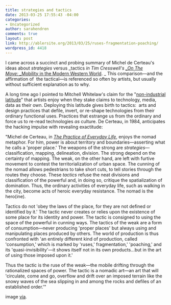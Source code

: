 ```yaml
---
title: strategies and tactics
date: 2013-03-25 17:55:43 -04:00
categories:
- Uncategorized
author: sarahendren
comments: true
layout: post
link: http://ablersite.org/2013/03/25/ruses-fragmentation-poaching/
wordpress_id: 4418
---
```


I came across a succinct and probing summary of Michel de Certeau's ideas about _strategies_ versus _tactics _in Tim Cresswell's [_On The Move: _](http://www.amazon.com/Move-Mobility-Modern-Western-World/dp/0415952565)_[Mobility in the Modern Western World](http://www.amazon.com/Move-Mobility-Modern-Western-World/dp/0415952565). _ This comparison—and the affirmation of  the tactical—is referenced so often by artists, but usually without sufficient explanation as to why.

A long time ago I pointed to Mitchell Whitelaw's claim for the "[non-industrial latitude](http://ablersite.org/2010/04/17/adaptation-part-iii-art-as-research-braille-tattoos-socially-adept-handbags/)" that artists enjoy when they stake claims to technology, media, data as their own. Deploying this latitude gives birth to tactics:  arts and design practices that defile, invert, or re-shape technologies from their ordinary functional uses. Practices that estrange us from the ordinary and force us to re-read technologies *as* culture. De Certeau, in 1984, anticipates the hacking impulse with revealing exactitude:


"Michel de Certeau, in [_The Practice of Everyday Life_](http://www.amazon.com/Practice-Everyday-Life-Michel-Certeau/dp/0520271459/ref=sr_1_1?s=books&ie=UTF8&qid=1364247516&sr=1-1&keywords=the+practice+of+everyday+life), enjoys the nomad metaphor. For him, power is about territory and boundaries—asserting what he calls a 'proper place.' The weapons of the strong are _strategies_—classification, mapping, delineation, division. The strong depend on the certainty of mapping. The weak, on the other hand, are left with furtive movement to contest the territorialization of urban space. The cunning of the nomad allows pedestrians to take short cuts, to tell stories through the routes they choose. These _tactics_ refuse the neat divisions and classification of the powerful and, in doing so, critique the spatialization of domination. Thus, the ordinary activities of everyday life, such as walking in the city, become acts of heroic everyday resistance. The nomad is the hero(ine).




Tactics do not 'obey the laws of the place, for they are not defined or identified by it.' The tactic never creates or relies upon the existence of some place for its identity and power. The tactic is consigned to using the space of the powerful in cunning ways. The tactics of the weak are a form of consumption—never producing 'proper places' but always using and manipulating places produced by others. The world of production is thus confronted with 'an entirely different kind of production, called 'consumption,' which is marked by 'ruses,' fragmentation,' 'poaching,' and its 'quasi-invisibility'—it shows itself not in its own products...but in the art of using those imposed upon it.'




Thus the tactic is the ruse of the weak—the mobile drifting through the rationalized spaces of power. The tactic is a nomadic art—an art that will 'circulate, come and go, overflow and drift over an imposed terrain like the snowy waves of the sea slipping in and among the rocks and defiles of an established order.'"


image [via](http://www.selfishgiving.com/cause-practices/praise-of-cause-marketing-tactics).
